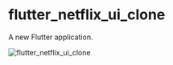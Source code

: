 # flutter_netflix_ui_clone

A new Flutter application.

![flutter_netflix_ui_clone](./images/flutter_netflix_ui_clone.gif "Flutter Netflix UI Clone")
